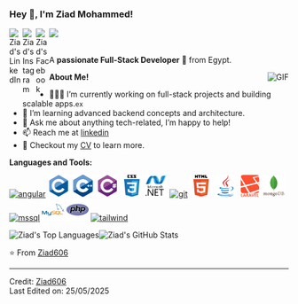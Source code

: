 <h3 title="hehehe"> Hey 👋, I'm Ziad Mohammed!</h3>

<a href="https://www.linkedin.com/in/ziadmohammed60600">
  <img align="left" alt="Ziad's LinkedIn" width="24px" src="https://cdn.jsdelivr.net/npm/simple-icons@v3/icons/linkedin.svg" />
</a>
<a href="https://www.instagram.com/ziadmohammed00/">
  <img align="left" alt="Ziad's Instagram" width="24px" src="https://cdn.jsdelivr.net/npm/simple-icons@v3/icons/instagram.svg" />
</a>
<a href="https://www.facebook.com/ziad.mohammad.606">
  <img align="left" alt="Ziad's Facebook" width="24px" src="https://cdn.jsdelivr.net/npm/simple-icons@v3/icons/facebook.svg" />
</a>
<img src="https://komarev.com/ghpvc/?username=ziad606&label=Profile%20views&color=0e75b6&style=flat" align="left">

<br />
<br />

A **passionate Full-Stack Developer** 🚀 from Egypt.

<img align="right" alt="GIF" src="https://i.pinimg.com/originals/e4/26/70/e426702edf874b181aced1e2fa5c6cde.gif" />

**About Me!**

- 👨🏽‍💻 I’m currently working on full-stack projects and building scalable apps.`ex`
- 🌱 I’m learning advanced backend concepts and architecture.
- 💬 Ask me about anything tech-related, I’m happy to help!
- 📫 Reach me at [linkedin](www.linkedin.com/in/ziadmohammed60600)
- 📝 Checkout my [CV]([https://drive.google.com/file/d/your-cv-link-here](https://drive.google.com/file/d/1YmdY2iqIxhc8WEvkhEx_OzKoLZlHjCSl/view?usp=drive_link)) to learn more.

**Languages and Tools:**  

<p align="left">
  <a href="https://angular.io" target="_blank"><img height="40" src="https://angular.io/assets/images/logos/angular/angular.svg" alt="angular" /></a>
  <a href="https://www.cprogramming.com/" target="_blank"><img height="40" src="https://raw.githubusercontent.com/devicons/devicon/master/icons/c/c-original.svg" alt="c" /></a>
  <a href="https://www.w3schools.com/cpp/" target="_blank"><img height="40" src="https://raw.githubusercontent.com/devicons/devicon/master/icons/cplusplus/cplusplus-original.svg" alt="cplusplus" /></a>
  <a href="https://www.w3schools.com/cs/" target="_blank"><img height="40" src="https://raw.githubusercontent.com/devicons/devicon/master/icons/csharp/csharp-original.svg" alt="csharp" /></a>
  <a href="https://www.w3schools.com/css/" target="_blank"><img height="40" src="https://raw.githubusercontent.com/devicons/devicon/master/icons/css3/css3-original-wordmark.svg" alt="css3" /></a>
  <a href="https://dotnet.microsoft.com/" target="_blank"><img height="40" src="https://raw.githubusercontent.com/devicons/devicon/master/icons/dot-net/dot-net-original-wordmark.svg" alt="dotnet" /></a>
  <a href="https://git-scm.com/" target="_blank"><img height="40" src="https://www.vectorlogo.zone/logos/git-scm/git-scm-icon.svg" alt="git" /></a>
  <a href="https://www.w3.org/html/" target="_blank"><img height="40" src="https://raw.githubusercontent.com/devicons/devicon/master/icons/html5/html5-original-wordmark.svg" alt="html5" /></a>
  <a href="https://www.java.com" target="_blank"><img height="40" src="https://raw.githubusercontent.com/devicons/devicon/master/icons/java/java-original.svg" alt="java" /></a>
  <a href="https://laravel.com/" target="_blank"><img height="40" src="https://raw.githubusercontent.com/devicons/devicon/master/icons/laravel/laravel-plain-wordmark.svg" alt="laravel" /></a>
  <a href="https://www.mongodb.com/" target="_blank"><img height="40" src="https://raw.githubusercontent.com/devicons/devicon/master/icons/mongodb/mongodb-original-wordmark.svg" alt="mongodb" /></a>
  <a href="https://www.microsoft.com/en-us/sql-server" target="_blank"><img height="40" src="https://www.svgrepo.com/show/303229/microsoft-sql-server-logo.svg" alt="mssql" /></a>
  <a href="https://www.mysql.com/" target="_blank"><img height="40" src="https://raw.githubusercontent.com/devicons/devicon/master/icons/mysql/mysql-original-wordmark.svg" alt="mysql" /></a>
  <a href="https://www.php.net" target="_blank"><img height="40" src="https://raw.githubusercontent.com/devicons/devicon/master/icons/php/php-original.svg" alt="php" /></a>
  <a href="https://tailwindcss.com/" target="_blank"><img height="40" src="https://www.vectorlogo.zone/logos/tailwindcss/tailwindcss-icon.svg" alt="tailwind" /></a>
</p>

<img src="https://github-readme-stats.vercel.app/api?username=ziad606&show_icons=true&hide_border=true&count_private=true&theme=dark&icon_color=fad000" alt="Ziad's GitHub Stats" />

<img align="left" src="https://github-readme-stats.vercel.app/api/top-langs?username=ziad606&show_icons=true&locale=en&layout=compact&theme=dark" alt="Ziad's Top Languages" />


⭐️ From [Ziad606](https://github.com/ziad606)

---

Credit: [Ziad606](https://github.com/ziad606)  
Last Edited on: 25/05/2025
